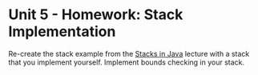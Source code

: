 # Unit 5 - Homework: Stack Implementation

Re-create the stack example from the [Stacks in Java]() lecture with a stack that you implement yourself. Implement bounds checking in your stack.
